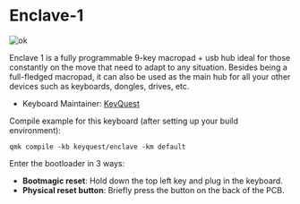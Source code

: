 # Enclave-1

![ok](https://i.imgur.com/67HZEJB.jpg)

Enclave 1 is a fully programmable 9-key macropad + usb hub ideal for those constantly on the move that need to adapt to any situation. Besides being a full-fledged macropad, it can also be used as the main hub for all your other devices such as keyboards, dongles, drives, etc.

* Keyboard Maintainer: [KeyQuest](https://github.com/KeyQuest)

Compile example for this keyboard (after setting up your build environment):

    qmk compile -kb keyquest/enclave -km default

Enter the bootloader in 3 ways:

* **Bootmagic reset**: Hold down the  top left key and plug in the keyboard.
* **Physical reset button**: Briefly press the button on the back of the PCB.
